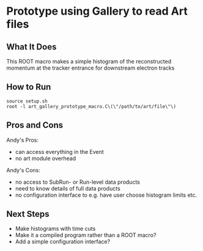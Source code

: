 # Prototype using Gallery to read Art files

## What It Does
This ROOT macro makes a simple histogram of the reconstructed momentum at the tracker entrance for downstream electron tracks

## How to Run

```
source setup.sh
root -l art_gallery_prototype_macro.C\(\"/path/to/art/file\"\)
```

## Pros and Cons

Andy's Pros:
 * can access everything in the Event
 * no art module overhead

Andy's Cons:
 * no access to SubRun- or Run-level data products
 * need to know details of full data products
 * no configuration interface to e.g. have user choose histogram limits etc.

## Next Steps
* Make histograms with time cuts
* Make it a compiled program rather than a ROOT macro?
* Add a simple configuration interface?
